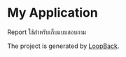 # My Application

Report ใช้สำหรับเก็บแบบสอบถาม

The project is generated by [LoopBack](http://loopback.io).
